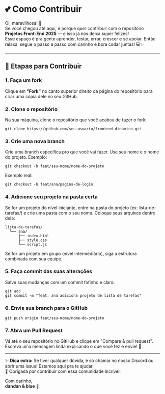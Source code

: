 
# 💕 Como Contribuir

Oi, maravilhosa! 🌸  
Se você chegou até aqui, é porque quer contribuir com o repositório **Projetos Front-End 2025** — e isso já nos deixa super felizes!  
Esse espaço é pra gente aprender, testar, errar, crescer e se apoiar. Então relaxa, segue o passo a passo com carinho e bora codar juntas! 💻✨

---

## 🧭 Etapas para Contribuir

### 1. Faça um fork
Clique em **"Fork"** no canto superior direito da página do repositório para criar uma cópia dele no seu GitHub.

### 2. Clone o repositório
Na sua máquina, clone o repositório que você acabou de fazer o fork:

```git clone https://github.com/seu-usuario/frontend-dinamico.git```


### 3. Crie uma nova branch
Crie uma branch específica pro que você vai fazer. Use seu nome e o nome do projeto. Exemplo:

```git checkout -b feat/seu-nome/nome-do-projeto```


Exemplo real:

```git checkout -b feat/ana/pagina-de-login```


### 4. Adicione seu projeto na pasta certa
Se for um projeto do nível iniciante, entre na pasta do projeto (ex: lista-de-tarefas/) e crie uma pasta com o seu nome. Coloque seus arquivos dentro dela:

```
lista-de-tarefas/
  └── ana/
      ├── index.html
      ├── style.css
      └── script.js

```

Se for um projeto em grupo (nível intermediário), siga a estrutura combinada com sua equipe.

### 5. Faça commit das suas alterações
Salve suas mudanças com um commit fofinho e claro:

```
git add .
git commit -m "feat: ana adiciona projeto de lista de tarefas"
```

### 6. Envie sua branch para o GitHub

``` 
git push origin feat/seu-nome/nome-do-projeto

```


### 7. Abra um Pull Request
Vá até o seu repositório no GitHub e clique em "Compare & pull request". Escreva uma mensagem linda explicando o que você fez e envie! 💌

---

✨ **Dica extra:** Se tiver qualquer dúvida, é só chamar no nosso Discord ou abrir uma issue! Estamos aqui pra te ajudar.  
💖 Obrigada por contribuir com essa comunidade incrível!

Com carinho,  
**dandan & blue** 💖

